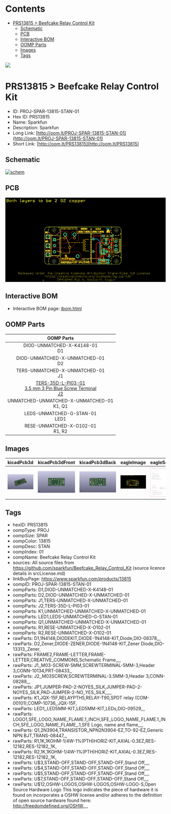 



Contents
========

* [PRS13815 > Beefcake Relay Control Kit](#prs13815--beefcake-relay-control-kit)
	* [Schematic](#schematic)
	* [PCB](#pcb)
	* [Interactive BOM](#interactive-bom)
	* [OOMP Parts](#oomp-parts)
	* [Images](#images)
	* [Tags](#tags)
  
![][im]
# PRS13815 > Beefcake Relay Control Kit

- ID: PROJ-SPAR-13815-STAN-01
- Hex ID: PRS13815
- Name: Sparkfun
- Description: Sparkfun
- Long Link: [http://oom.lt/PROJ-SPAR-13815-STAN-01](http://oom.lt/PROJ-SPAR-13815-STAN-01)
- Short Link: [http://oom.lt/PRS13815](http://oom.lt/PRS13815)

## Schematic
  
[![schem](eagleSchemImage.png)](eagleSchemImage.png)
## PCB
  
[![pcb](eagleImage.png)](eagleImage.png)
## Interactive BOM

- Interactive BOM page: [ibom.html](https://htmlpreview.github.io/?https://github.com/oomlout/oomlout_OOMP_projects/blob/main/PROJ-SPAR-13815-STAN-01/kicad/bom/ibom.html)

## OOMP Parts
  

|OOMP Parts|
| :---: |
|DIOD-UNMATCHED-X-K4148-01<BR>D1|
|DIOD-UNMATCHED-X-UNMATCHED-01<BR>D2|
|TERS-UNMATCHED-X-UNMATCHED-01<BR>J1|
|[TERS-35D-L-PI03-01<br> 3.5 mm 3 Pin Blue Screw Terminal<br> J2](https://github.com/oomlout/oomlout_OOMP_parts/tree/main/TERS-35D-L-PI03-01/)|
|UNMATCHED-UNMATCHED-X-UNMATCHED-01<BR>K1, Q1|
|LEDS-UNMATCHED-G-STAN-01<BR>LED1|
|RESE-UNMATCHED-X-O102-01<BR>R1, R2|

## Images
  
  

|kicadPcb3d|kicadPcb3dFront|kicadPcb3dBack|eagleImage|eagleSchemImage|
| :---: | :---: | :---: | :---: | :---: |
|[![kicadPcb3d](kicadPcb3d_140.png)](kicadPcb3d.png)|[![kicadPcb3dFront](kicadPcb3dFront_140.png)](kicadPcb3dFront.png)|[![kicadPcb3dBack](kicadPcb3dBack_140.png)](kicadPcb3dBack.png)|[![eagleImage](eagleImage_140.png)](eagleImage.png)|[![eagleSchemImage](eagleSchemImage_140.png)](eagleSchemImage.png)|

## Tags

- hexID: PRS13815
- oompType: PROJ
- oompSize: SPAR
- oompColor: 13815
- oompDesc: STAN
- oompIndex: 01
- oompName: Beefcake Relay Control Kit
- sources: All source files from https://github.com/sparkfun/Beefcake_Relay_Control_Kit (source licence details in srcLicense.md)
- linkBuyPage: https://www.sparkfun.com/products/13815
- oompID: PROJ-SPAR-13815-STAN-01
- oompParts: D1,DIOD-UNMATCHED-X-K4148-01
- oompParts: D2,DIOD-UNMATCHED-X-UNMATCHED-01
- oompParts: J1,TERS-UNMATCHED-X-UNMATCHED-01
- oompParts: J2,TERS-35D-L-PI03-01
- oompParts: K1,UNMATCHED-UNMATCHED-X-UNMATCHED-01
- oompParts: LED1,LEDS-UNMATCHED-G-STAN-01
- oompParts: Q1,UNMATCHED-UNMATCHED-X-UNMATCHED-01
- oompParts: R1,RESE-UNMATCHED-X-O102-01
- oompParts: R2,RESE-UNMATCHED-X-O102-01
- rawParts: D1,1N4148,DIODEKIT,DIODE-1N4148-KIT,Diode,DIO-08378,,,
- rawParts: D2,Zener,DIODE-ZENER,DIODE-1N4148-KIT,Zener Diode,DIO-13313,,Zener,
- rawParts: FRAME2,FRAME-LETTER,FRAME-LETTER,CREATIVE_COMMONS,Schematic Frame,,,,
- rawParts: J1,,M03-SCREW-5MM,SCREWTERMINAL-5MM-3,Header 3,CONN-10134,PRT-08433,,
- rawParts: J2,,M03SCREW,SCREWTERMINAL-3.5MM-3,Header 3,CONN-08288,,,
- rawParts: JP1,JUMPER-PAD-2-NOYES_SILK,JUMPER-PAD-2-NOYES_SILK,PAD-JUMPER-2-NO_YES_SILK,,,,,
- rawParts: K1,JQX-15F,RELAYPTH5,RELAY-T90,SPDT relay (COM-00101),COMP-10736,,JQX-15F,
- rawParts: LED1,,LED5MM-KIT,LED5MM-KIT,LEDs,DIO-09529,,,
- rawParts: LOGO1,SFE_LOGO_NAME_FLAME.1_INCH,SFE_LOGO_NAME_FLAME.1_INCH,SFE_LOGO_NAME_FLAME_.1,SFE Logo, name and flame,,,,
- rawParts: Q1,2N3904,TRANSISTOR_NPN2N3904-EZ,TO-92-EZ,Generic NPN BJT,TRANS-08447,,,
- rawParts: R1,1K,1KOHM-1/4W-1%(PTH)HORIZ-KIT,AXIAL-0.3EZ,RES-12182,RES-12182,,1K,
- rawParts: R2,1K,1KOHM-1/4W-1%(PTH)HORIZ-KIT,AXIAL-0.3EZ,RES-12182,RES-12182,,1K,
- rawParts: U$3,STAND-OFF,STAND-OFF,STAND-OFF,Stand Off,,,,
- rawParts: U$4,STAND-OFF,STAND-OFF,STAND-OFF,Stand Off,,,,
- rawParts: U$5,STAND-OFF,STAND-OFF,STAND-OFF,Stand Off,,,,
- rawParts: U$7,STAND-OFF,STAND-OFF,STAND-OFF,Stand Off,,,,
- rawParts: U$12,OSHW-LOGOS,OSHW-LOGOS,OSHW-LOGO-S,Open Source Hardware Logo This logo indicates the piece of hardware it is found on incorporates a OSHW license and/or adheres to the definition of open source hardware found here: http://freedomdefined.org/OSHW,,,,



[im]: kicadPcb3d_450.png
